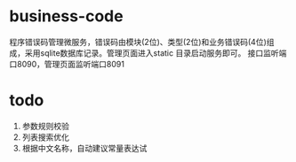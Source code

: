 # business-code
程序错误码管理微服务，错误码由模块(2位)、类型(2位)和业务错误码(4位)组成，采用sqlite数据库记录。管理页面进入static 目录启动服务即可。
接口监听端口8090，管理页面监听端口8091
# todo
1. 参数规则校验
2. 列表搜索优化
3. 根据中文名称，自动建议常量表达试